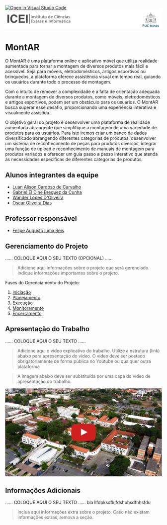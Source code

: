 [![Open in Visual Studio Code](https://classroom.github.com/assets/open-in-vscode-718a45dd9cf7e7f842a935f5ebbe5719a5e09af4491e668f4dbf3b35d5cca122.svg)](https://classroom.github.com/online_ide?assignment_repo_id=14228706&assignment_repo_type=AssignmentRepo)
![ICEI](images/icei-pucminas.png)

# MontAR

O MontAR é uma plataforma online e aplicativo móvel que utiliza realidade aumentada para tornar a montagem de diversos produtos mais fácil e acessível. Seja para móveis, eletrodomésticos, artigos esportivos ou brinquedos, a plataforma oferece assistência visual em tempo real, guiando os usuários durante todo o processo de montagem.

Com o intuito de remover a complexidade e a falta de orientação adequada durante a montagem de diversos produtos, como móveis, eletrodomésticos e artigos esportivos, podem ser um obstáculo para os usuários. O MontAR busca superar esse desafio, proporcionando uma experiência interativa e visualmente assistida. 

O objetivo geral do projeto é desenvolver uma plataforma de realidade aumentada abrangente que simplifique a montagem de uma variedade de produtos para os usuários. Para isto iremos criar um banco de dados diversificado abrangendo diferentes categorias de produtos, desenvolver um sistema de reconhecimento de peças para produtos diversos, integrar uma função de upload e reconhecimento de manuais de montagem para produtos variados e oferecer um guia passo a passo interativo que atenda às necessidades específicas de diferentes categorias de produtos. 

## Alunos integrantes da equipe

* [Luan Alison Cardoso de Carvalho](https://github.com/luanftti)
* [Gabriel El Dine Breguez da Cunha](https://github.com/EldineGabriel)
* [Wander Lopes D'Oliveira](https://github.com/WanderLopes33)
* [Oscar Oliveira Dias](https://github.com/oscar-pucmg
)

## Professor responsável

* [Felipe Augusto Lima Reis](https://github.com/falreis)

## Gerenciamento do Projeto

......  COLOQUE AQUI O SEU TEXTO (OPCIONAL) ......

> Adicione aqui informações sobre o projeto que será gerenciado. 
> Indique informações importantes sobre o projeto.

Fases do Gerenciamento do Projeto:
1. [Iniciação](docs/01-iniciacao)
2. [Planejamento](docs/02-planejamento)
3. [Execução](docs/03-execucao)
4. [Monitoramento](docs/04-monitoramento)
5. [Encerramento](docs/05-encerramento)

## Apresentação do Trabalho

......  COLOQUE AQUI O SEU TEXTO ......

> Adicione aqui o vídeo explicativo do trabalho.
> Utilize a estrutura (link) abaixo para apresentação do vídeo.
> O vídeo deve ser postado obrigatoriamente de forma pública no Youtube ou qualquer outra plataforma 

> A imagem abaixo deve ser substituída por uma capa do vídeo de apresentação do trabalho.

[![Imagem do Trabalho](images/pucminas-video-youtube.jpg)](https://www.youtube.com/watch?v=unq_cZ6NOwk)

## Informações Adicionais

......  COLOQUE AQUI O SEU TEXTO ......
bla llfdpksdfkjfdshuhsdfhhsfdu
> Inclua aqui informações extra sobre o projeto.
> Caso não existam informações extras, remova a seção.
